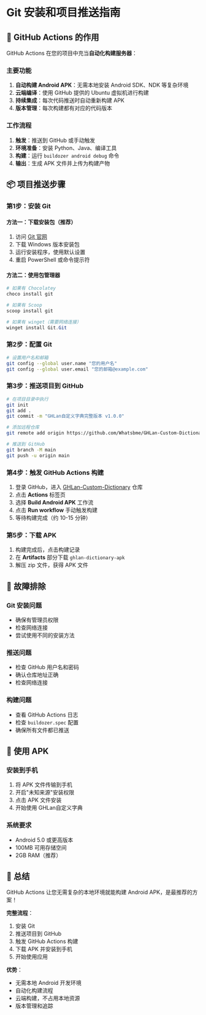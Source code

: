 # Git 安装和项目推送指南

## 🚀 GitHub Actions 的作用

GitHub Actions 在您的项目中充当**自动化构建服务器**：

### 主要功能
1. **自动构建 Android APK**：无需本地安装 Android SDK、NDK 等复杂环境
2. **云端编译**：使用 GitHub 提供的 Ubuntu 虚拟机进行构建
3. **持续集成**：每次代码推送时自动重新构建 APK
4. **版本管理**：每次构建都有对应的代码版本

### 工作流程
1. **触发**：推送到 GitHub 或手动触发
2. **环境准备**：安装 Python、Java、编译工具
3. **构建**：运行 `buildozer android debug` 命令
4. **输出**：生成 APK 文件并上传为构建产物

## 📦 项目推送步骤

### 第1步：安装 Git

#### 方法一：下载安装包（推荐）
1. 访问 [Git 官网](https://git-scm.com/download/win)
2. 下载 Windows 版本安装包
3. 运行安装程序，使用默认设置
4. 重启 PowerShell 或命令提示符

#### 方法二：使用包管理器
```powershell
# 如果有 Chocolatey
choco install git

# 如果有 Scoop
scoop install git

# 如果有 winget（需要网络连接）
winget install Git.Git
```

### 第2步：配置 Git
```bash
# 设置用户名和邮箱
git config --global user.name "您的用户名"
git config --global user.email "您的邮箱@example.com"
```

### 第3步：推送项目到 GitHub
```bash
# 在项目目录中执行
git init
git add .
git commit -m "GHLan自定义字典完整版本 v1.0.0"

# 添加远程仓库
git remote add origin https://github.com/Whatsbme/GHLan-Custom-Dictionary.git

# 推送到 GitHub
git branch -M main
git push -u origin main
```

### 第4步：触发 GitHub Actions 构建
1. 登录 GitHub，进入 [GHLan-Custom-Dictionary](https://github.com/Whatsbme/GHLan-Custom-Dictionary) 仓库
2. 点击 **Actions** 标签页
3. 选择 **Build Android APK** 工作流
4. 点击 **Run workflow** 手动触发构建
5. 等待构建完成（约 10-15 分钟）

### 第5步：下载 APK
1. 构建完成后，点击构建记录
2. 在 **Artifacts** 部分下载 `ghlan-dictionary-apk`
3. 解压 zip 文件，获得 APK 文件

## 🔧 故障排除

### Git 安装问题
- 确保有管理员权限
- 检查网络连接
- 尝试使用不同的安装方法

### 推送问题
- 检查 GitHub 用户名和密码
- 确认仓库地址正确
- 检查网络连接

### 构建问题
- 查看 GitHub Actions 日志
- 检查 `buildozer.spec` 配置
- 确保所有文件都已推送

## 📱 使用 APK

### 安装到手机
1. 将 APK 文件传输到手机
2. 开启"未知来源"安装权限
3. 点击 APK 文件安装
4. 开始使用 GHLan自定义字典

### 系统要求
- Android 5.0 或更高版本
- 100MB 可用存储空间
- 2GB RAM（推荐）

## 🎯 总结

GitHub Actions 让您无需复杂的本地环境就能构建 Android APK，是最推荐的方案！

**完整流程**：
1. 安装 Git
2. 推送项目到 GitHub
3. 触发 GitHub Actions 构建
4. 下载 APK 并安装到手机
5. 开始使用应用

**优势**：
- 无需本地 Android 开发环境
- 自动化构建流程
- 云端构建，不占用本地资源
- 版本管理和追踪



